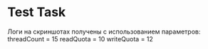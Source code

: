 # Test Task

Логи на скриншотах получены с использованием параметров:
threadCount = 15
readQuota = 10
writeQuota = 12
